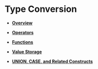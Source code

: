 # Type Conversion<a name="EN-US_TOPIC_0289900861"></a>

-   **[Overview](overview.md)**  

-   **[Operators](operators.md)**  

-   **[Functions](functions.md)**  

-   **[Value Storage](value-storage.md)**  

-   **[UNION, CASE, and Related Constructs](union-case-and-related-constructs.md)**  


